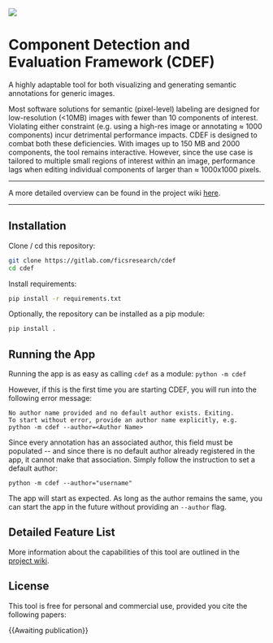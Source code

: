 ![](./docs/img/readme/cdefLogo.svg)

# Component Detection and Evaluation Framework (CDEF)

A highly adaptable tool for both visualizing and generating semantic annotations for generic images.

Most software solutions for semantic (pixel-level) labeling are designed for low-resolution (<10MB) images with fewer than 10 components of interest. Violating either constraint (e.g. using a high-res image or annotating $\approx$ 1000 components) incur detrimental performance impacts. CDEF is designed to combat both these deficiencies. With images up to 150 MB and 2000 components, the tool remains interactive. However, since the use case is tailored to multiple small regions of interest within an image, performance lags when editing individual components of larger than $\approx$ 1000x1000 pixels.

___

A more detailed overview can be found in the project wiki [here](https://gitlab.com/ficsresearch/cdef/-/wikis/docs/user's-guide).

___

## Installation

Clone / cd this repository:
```bash
git clone https://gitlab.com/ficsresearch/cdef
cd cdef
```
Install requirements:
```bash
pip install -r requirements.txt
```
Optionally, the repository can be installed as a pip module:
```bash
pip install .
```

## Running the App
Running the app is as easy as calling `cdef` as a module:
`python -m cdef`

However, if this is the first time you are starting CDEF, you will run into the following error message:
```
No author name provided and no default author exists. Exiting.
To start without error, provide an author name explicitly, e.g.
python -m cdef --author=<Author Name>
```
Since every annotation has an associated author, this field must be populated -- and since there is no default author already registered in the app, it cannot make that association. Simply follow the instruction to set a default author:

`python -m cdef --author="username"`

The app will start as expected. As long as the author remains the same, you can start the app in the future without providing an `--author` flag.
## Detailed Feature List

More information about the capabilities of this tool are outlined in the [project wiki](https://gitlab.com/ficsresearch/cdef/-/wikis/home).


## License

This tool is free for personal and commercial use, provided you cite the following papers:

{{Awaiting publication}}

